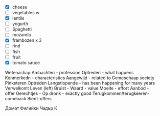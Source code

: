 - [x] cheese
- [ ] vegetables
w 
- [x] lentils
- [ ] yogurth
- [ ] Spaghetti
- [ ] mozarela
- [x] frambozen x 3
- [ ] rind
- [ ] fish
- [ ] fruit
- [x] tomato sauce

Wetenachap
Ambachten - profession
Optreden - what happens
Kenmerkedn - characteristics 
Aangewijd - related to 
Gemeschaap society 
Pinksteren
Optreden
Langstlopende - has been happening for many years
Verwelkomt
Leven (left)
Bruist - 
Waard - value
Moeite - effort
Aanbod - offer
Gerechtjes - 
Op dronk - exactly good 
Terugkommen/terugkeeren- comeback 
Biedt-offers



Домат
Филийки
Чадър
К